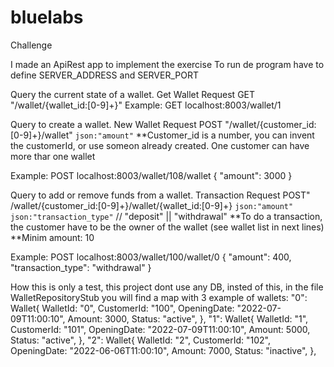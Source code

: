 # bluelabs
 Challenge


I made an ApiRest app to implement the exercise
To run de program have to define SERVER_ADDRESS and SERVER_PORT


Query the current state of a wallet.
Get Wallet Request
GET  "/wallet/{wallet_id:[0-9]+}"
Example:
GET localhost:8003/wallet/1



Query to create a wallet.
New Wallet Request
POST "/wallet/{customer_id:[0-9]+}/wallet"
`json:"amount"`
**Customer_id is a number, you can invent the customerId, or use someon already created. One customer can have more thar one wallet

Example: 
POST localhost:8003/wallet/108/wallet
{
    "amount": 3000
}



Query to add or remove funds from a wallet. 
Transaction Request
POST" /wallet/{customer_id:[0-9]+}/wallet/{wallet_id:[0-9]+}
`json:"amount"`
`json:"transaction_type"` // "deposit" || "withdrawal"
**To do a transaction, the customer have to be the owner of the wallet (see wallet list in next lines)
**Minim amount: 10

Example:
POST localhost:8003/wallet/100/wallet/0
{
    "amount": 400,
    "transaction_type": "withdrawal"
}




How this is only a test, this project dont use any DB, insted of this, in the file WalletRepositoryStub you will find a map with 3 example of wallets:
		"0": Wallet{
			WalletId:    "0",
			CustomerId:  "100",
			OpeningDate: "2022-07-09T11:00:10",
			Amount:      3000,
			Status:      "active",
		},
		"1": Wallet{
			WalletId:    "1",
			CustomerId:  "101",
			OpeningDate: "2022-07-09T11:00:10",
			Amount:      5000,
			Status:      "active",
		},
		"2": Wallet{
			WalletId:    "2",
			CustomerId:  "102",
			OpeningDate: "2022-06-06T11:00:10",
			Amount:      7000,
			Status:      "inactive",
		},
  
  
  
  
